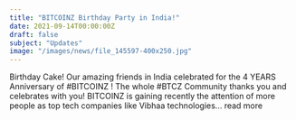 ```yaml
---
title: "BITCOINZ Birthday Party in India!"
date: 2021-09-14T00:00:00Z
draft: false
subject: "Updates"
image: "/images/news/file_145597-400x250.jpg"
---
```


Birthday Cake! Our amazing friends in India celebrated for the 4 YEARS Anniversary of #BITCOINZ ! The whole #BTCZ Community thanks you and celebrates with you! BITCOINZ is gaining recently the attention of more people as top tech companies like Vibhaa technologies...
read more
